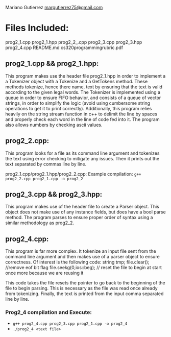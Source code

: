 Mariano Gutierrez
margutierrez75@gmail.com

# Files Included:

prog2_1.cpp
prog2_1.hpp
prog2_2_.cpp
prog2_3.cpp
prog2_3.hpp
prog2_4.cpp
README.md
cs320programmingrubric.pdf

## prog2_1.cpp && prog2_1.hpp:
This program makes use the header file prog2_1.hpp in order to implement a
a Tokenizer object with a Tokenize and a GetTokens method.
These methods tokenize, hence there name, text by ensuring that the text is valid
according to the given legal words. The Tokenizer is implemented using a queue
in order to ensure FIFO behavior, and consists of a queue of vector strings, in
order to simplify the logic (avoid using cumbersome string operations to get
it to print correctly). Additionally, this program relies heavily on the string stream
function in c++ to delimit the line by spaces and properly check each word in the
line of code fed into it. The program also allows numbers by checking ascii values.

## prog2_2.cpp:
This program looks for a file as its command line argument and tokenizes the text
using error checking to mitigate any issues. Then it prints out the text separated by commas
line by line.

prog2_1.cpp/prog2_1.hpp/prog2_2.cpp:
Example compilation: ``` g++ prog2_2.cpp prog2_1.cpp -o prog2_2 ```

 ## prog2_3.cpp  && prog2_3.hpp:
 This program makes use of the header file to create a Parser object. This object does not make
 use of any instance fields, but does have a bool parse method. The program parses
 to ensure proper order of syntax using a similar methodology as prog2_2.

 ## prog2_4.cpp:
 This program is far more complex. It tokenize an input file
 sent from the command line argument and then makes use of a parser object to
 ensure correctness.
 Of interest is the following code:
 string tmp;
 file.clear(); //remove eof bit flag
 file.seekg(0,ios::beg); // reset the file to begin at start once more because we are reusing it

 This code takes the file resets the pointer to go back to the beginning of the file to
 begin parsing. This is necessary as the file was read once already from tokenizing.
 Finally, the text is printed from the input comma separated line by line.
 
 ### Prog2_4 compilation and Execute: 
  - ``` g++ prog2_4.cpp prog2_3.cpp prog2_1.cpp -o prog2_4 ```
  - ``` ./prog2_4 <text file> ```
 
